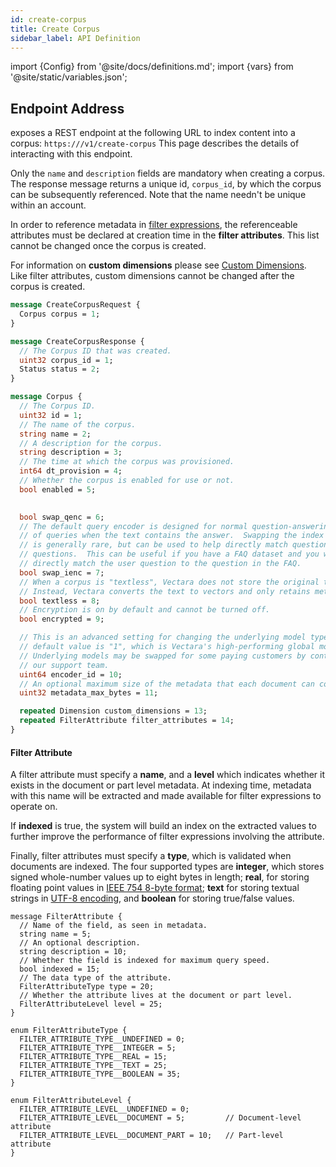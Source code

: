 ```yaml
---
id: create-corpus
title: Create Corpus
sidebar_label: API Definition
---
```


import {Config} from '@site/docs/definitions.md';
import {vars} from '@site/static/variables.json';

## Endpoint Address

<Config v="names.product"/> exposes a REST endpoint at the following URL
to index content into a corpus:
<code>https://<Config v="domains.rest.admin"/>/v1/create-corpus</code>
This page describes the details of interacting with this endpoint.

Only the `name` and `description` fields are mandatory when creating a corpus.
The response message returns a unique id, `corpus_id`, by which the corpus can
be subsequently referenced. Note that the name needn't be unique within an
account.

In order to reference metadata in [filter expressions](/docs/api-reference/search-apis/sql/filter-overview), the
referenceable attributes must be declared at creation time in the **filter
attributes**. This list cannot be changed once the corpus is created.

For information on **custom dimensions** please see
[Custom Dimensions](/docs/custom-dimensions). Like filter attributes, custom
dimensions cannot be changed after the corpus is created.

```protobuf
message CreateCorpusRequest {
  Corpus corpus = 1;
}

message CreateCorpusResponse {
  // The Corpus ID that was created.
  uint32 corpus_id = 1;
  Status status = 2;
}

message Corpus {
  // The Corpus ID.
  uint32 id = 1;
  // The name of the corpus.
  string name = 2;
  // A description for the corpus.
  string description = 3;
  // The time at which the corpus was provisioned.
  int64 dt_provision = 4;
  // Whether the corpus is enabled for use or not.
  bool enabled = 5;

  
  bool swap_qenc = 6;
  // The default query encoder is designed for normal question-answering types
  // of queries when the text contains the answer.  Swapping the index encoder
  // is generally rare, but can be used to help directly match questions to
  // questions.  This can be useful if you have a FAQ dataset and you want to
  // directly match the user question to the question in the FAQ.
  bool swap_ienc = 7;
  // When a corpus is "textless", Vectara does not store the original text.
  // Instead, Vectara converts the text to vectors and only retains metadata.
  bool textless = 8;
  // Encryption is on by default and cannot be turned off.
  bool encrypted = 9;

  // This is an advanced setting for changing the underlying model type.  The
  // default value is "1", which is Vectara's high-performing global model.
  // Underlying models may be swapped for some paying customers by contacting
  // our support team.
  uint64 encoder_id = 10;
  // An optional maximum size of the metadata that each document can contain.
  uint32 metadata_max_bytes = 11;

  repeated Dimension custom_dimensions = 13;
  repeated FilterAttribute filter_attributes = 14;
}
```

#### Filter Attribute

A filter attribute must specify a **name**, and a **level** which indicates
whether it exists in the document or part level metadata. At indexing time,
metadata with this name will be extracted and made available for filter
expressions to operate on.

If **indexed** is true, the system will build an index on the extracted values
to further improve the performance of filter expressions involving the
attribute.

Finally, filter attributes must specify a **type**, which is validated when
documents are indexed. The four supported types are **integer**, which stores
signed whole-number values up to eight bytes in length; **real**, for storing
floating point values in [IEEE 754 8-byte format][1]; **text** for storing
textual strings in [UTF-8 encoding][2], and **boolean** for storing true/false
values.

[1]: https://en.wikipedia.org/wiki/Double-precision_floating-point_format
[2]: https://en.wikipedia.org/wiki/UTF-8


```
message FilterAttribute {
  // Name of the field, as seen in metadata.
  string name = 5;
  // An optional description.
  string description = 10;
  // Whether the field is indexed for maximum query speed.
  bool indexed = 15;
  // The data type of the attribute.
  FilterAttributeType type = 20;
  // Whether the attribute lives at the document or part level.
  FilterAttributeLevel level = 25;
}

enum FilterAttributeType {
  FILTER_ATTRIBUTE_TYPE__UNDEFINED = 0;
  FILTER_ATTRIBUTE_TYPE__INTEGER = 5;
  FILTER_ATTRIBUTE_TYPE__REAL = 15;
  FILTER_ATTRIBUTE_TYPE__TEXT = 25;
  FILTER_ATTRIBUTE_TYPE__BOOLEAN = 35;
}

enum FilterAttributeLevel {
  FILTER_ATTRIBUTE_LEVEL__UNDEFINED = 0;
  FILTER_ATTRIBUTE_LEVEL__DOCUMENT = 5;         // Document-level attribute
  FILTER_ATTRIBUTE_LEVEL__DOCUMENT_PART = 10;   // Part-level attribute
}
```
